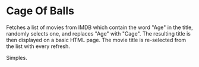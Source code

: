 Cage Of Balls
=============

Fetches a list of movies from IMDB which contain the word "Age" in the title, randomly selects one, and replaces "Age" with "Cage". The resulting title is then displayed on a basic HTML page. The movie title is re-selected from the list with every refresh.

Simples.
